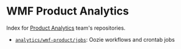 # WMF Product Analytics

Index for [Product Analytics](https://www.mediawiki.org/wiki/Product_Analytics) team's repositories.

- [`analytics/wmf-product/jobs`](https://gerrit.wikimedia.org/g/analytics/wmf-product/jobs): Oozie workflows and crontab jobs

